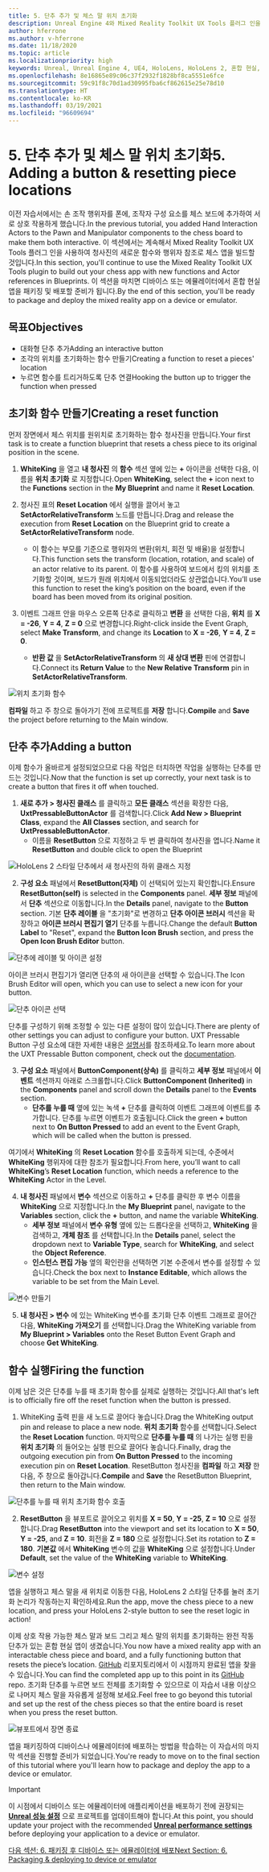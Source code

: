 ```yaml
---
title: 5. 단추 추가 및 체스 말 위치 초기화
description: Unreal Engine 4와 Mixed Reality Toolkit UX Tools 플러그 인을 사용하여 체스 앱을 만드는 자습서 시리즈 5/6부
author: hferrone
ms.author: v-hferrone
ms.date: 11/18/2020
ms.topic: article
ms.localizationpriority: high
keywords: Unreal, Unreal Engine 4, UE4, HoloLens, HoloLens 2, 혼합 현실, 자습서, 시작, mrtk, uxt, UX Tools, 설명서, 혼합 현실 헤드셋, windows mixed reality 헤드셋, 가상 현실 헤드셋
ms.openlocfilehash: 8e16865e89c06c37f2932f1828bf8ca5551e6fce
ms.sourcegitcommit: 59c91f8c70d1ad30995fba6cf862615e25e78d10
ms.translationtype: HT
ms.contentlocale: ko-KR
ms.lasthandoff: 03/19/2021
ms.locfileid: "96609694"
---
```

# <a name="5-adding-a-button--resetting-piece-locations"></a><span data-ttu-id="d6cb8-104">5. 단추 추가 및 체스 말 위치 초기화</span><span class="sxs-lookup"><span data-stu-id="d6cb8-104">5. Adding a button & resetting piece locations</span></span>

<span data-ttu-id="d6cb8-105">이전 자습서에서는 손 조작 행위자를 폰에, 조작자 구성 요소를 체스 보드에 추가하여 서로 상호 작용하게 했습니다.</span><span class="sxs-lookup"><span data-stu-id="d6cb8-105">In the previous tutorial, you added Hand Interaction Actors to the Pawn and Manipulator components to the chess board to make them both interactive.</span></span> <span data-ttu-id="d6cb8-106">이 섹션에서는 계속해서 Mixed Reality Toolkit UX Tools 플러그 인을 사용하여 청사진의 새로운 함수와 행위자 참조로 체스 앱을 빌드할 것입니다.</span><span class="sxs-lookup"><span data-stu-id="d6cb8-106">In this section, you'll continue to use the Mixed Reality Toolkit UX Tools plugin to build out your chess app with new functions and Actor references in Blueprints.</span></span> <span data-ttu-id="d6cb8-107">이 섹션을 마치면 디바이스 또는 에뮬레이터에서 혼합 현실 앱을 패키징 및 배포할 준비가 됩니다.</span><span class="sxs-lookup"><span data-stu-id="d6cb8-107">By the end of this section, you'll be ready to package and deploy the mixed reality app on a device or emulator.</span></span>

## <a name="objectives"></a><span data-ttu-id="d6cb8-108">목표</span><span class="sxs-lookup"><span data-stu-id="d6cb8-108">Objectives</span></span>

* <span data-ttu-id="d6cb8-109">대화형 단추 추가</span><span class="sxs-lookup"><span data-stu-id="d6cb8-109">Adding an interactive button</span></span>
* <span data-ttu-id="d6cb8-110">조각의 위치를 초기화하는 함수 만들기</span><span class="sxs-lookup"><span data-stu-id="d6cb8-110">Creating a function to reset a pieces' location</span></span>
* <span data-ttu-id="d6cb8-111">누르면 함수를 트리거하도록 단추 연결</span><span class="sxs-lookup"><span data-stu-id="d6cb8-111">Hooking the button up to trigger the function when pressed</span></span>

## <a name="creating-a-reset-function"></a><span data-ttu-id="d6cb8-112">초기화 함수 만들기</span><span class="sxs-lookup"><span data-stu-id="d6cb8-112">Creating a reset function</span></span>

<span data-ttu-id="d6cb8-113">먼저 장면에서 체스 위치를 원위치로 초기화하는 함수 청사진을 만듭니다.</span><span class="sxs-lookup"><span data-stu-id="d6cb8-113">Your first task is to create a function blueprint that resets a chess piece to its original position in the scene.</span></span>

1.  <span data-ttu-id="d6cb8-114">**WhiteKing** 을 열고 **내 청사진** 의 **함수** 섹션 옆에 있는 **+** 아이콘을 선택한 다음, 이름을 **위치 초기화** 로 지정합니다.</span><span class="sxs-lookup"><span data-stu-id="d6cb8-114">Open **WhiteKing**, select the **+** icon next to the **Functions** section in the **My Blueprint** and name it **Reset Location**.</span></span>

2.  <span data-ttu-id="d6cb8-115">청사진 표의 **Reset Location** 에서 실행을 끌어서 놓고 **SetActorRelativeTransform** 노드를 만듭니다.</span><span class="sxs-lookup"><span data-stu-id="d6cb8-115">Drag and release the execution from **Reset Location** on the Blueprint grid to create a **SetActorRelativeTransform** node.</span></span>
    * <span data-ttu-id="d6cb8-116">이 함수는 부모를 기준으로 행위자의 변환(위치, 회전 및 배율)을 설정합니다.</span><span class="sxs-lookup"><span data-stu-id="d6cb8-116">This function sets the transform (location, rotation, and scale) of an actor relative to its parent.</span></span> <span data-ttu-id="d6cb8-117">이 함수를 사용하여 보드에서 킹의 위치를 초기화할 것이며, 보드가 원래 위치에서 이동되었더라도 상관없습니다.</span><span class="sxs-lookup"><span data-stu-id="d6cb8-117">You’ll use this function to reset the king’s position on the board, even if the board has been moved from its original position.</span></span>

3. <span data-ttu-id="d6cb8-118">이벤트 그래프 안을 마우스 오른쪽 단추로 클릭하고 **변환** 을 선택한 다음, **위치** 를 **X = -26**, **Y = 4**, **Z = 0** 으로 변경합니다.</span><span class="sxs-lookup"><span data-stu-id="d6cb8-118">Right-click inside the Event Graph, select **Make Transform**, and change its **Location** to **X = -26**, **Y = 4**, **Z = 0**.</span></span>
    * <span data-ttu-id="d6cb8-119">**반환 값** 을 **SetActorRelativeTransform** 의 **새 상대 변환** 핀에 연결합니다.</span><span class="sxs-lookup"><span data-stu-id="d6cb8-119">Connect its **Return Value** to the **New Relative Transform** pin in **SetActorRelativeTransform**.</span></span>

![위치 초기화 함수](images/unreal-uxt/5-function.PNG)

<span data-ttu-id="d6cb8-121">**컴파일** 하고 주 창으로 돌아가기 전에 프로젝트를 **저장** 합니다.</span><span class="sxs-lookup"><span data-stu-id="d6cb8-121">**Compile** and **Save** the project before returning to the Main window.</span></span>


## <a name="adding-a-button"></a><span data-ttu-id="d6cb8-122">단추 추가</span><span class="sxs-lookup"><span data-stu-id="d6cb8-122">Adding a button</span></span>

<span data-ttu-id="d6cb8-123">이제 함수가 올바르게 설정되었으므로 다음 작업은 터치하면 작업을 실행하는 단추를 만드는 것입니다.</span><span class="sxs-lookup"><span data-stu-id="d6cb8-123">Now that the function is set up correctly, your next task is to create a button that fires it off when touched.</span></span>

1.  <span data-ttu-id="d6cb8-124">**새로 추가 > 청사진 클래스** 를 클릭하고 **모든 클래스** 섹션을 확장한 다음, **UxtPressableButtonActor** 를 검색합니다.</span><span class="sxs-lookup"><span data-stu-id="d6cb8-124">Click **Add New > Blueprint Class**, expand the **All Classes** section, and search for **UxtPressableButtonActor**.</span></span>
    * <span data-ttu-id="d6cb8-125">이름을 **ResetButton** 으로 지정하고 두 번 클릭하여 청사진을 엽니다.</span><span class="sxs-lookup"><span data-stu-id="d6cb8-125">Name it **ResetButton** and double click to open the Blueprint</span></span>

![HoloLens 2 스타일 단추에서 새 청사진의 하위 클래스 지정](images/unreal-uxt/5-subclass.PNG)

2. <span data-ttu-id="d6cb8-127">**구성 요소** 패널에서 **ResetButton(자체)** 이 선택되어 있는지 확인합니다.</span><span class="sxs-lookup"><span data-stu-id="d6cb8-127">Ensure **ResetButton(self)** is selected in the **Components** panel.</span></span> <span data-ttu-id="d6cb8-128">**세부 정보** 패널에서 **단추** 섹션으로 이동합니다.</span><span class="sxs-lookup"><span data-stu-id="d6cb8-128">In the **Details** panel, navigate to the **Button** section.</span></span> <span data-ttu-id="d6cb8-129">기본 **단추 레이블** 을 "초기화"로 변경하고 **단추 아이콘 브러시** 섹션을 확장하고 **아이콘 브러시 편집기 열기** 단추를 누릅니다.</span><span class="sxs-lookup"><span data-stu-id="d6cb8-129">Change the default **Button Label** to "Reset", expand the **Button Icon Brush** section, and press the **Open Icon Brush Editor** button.</span></span>

![단추에 레이블 및 아이콘 설정](images/unreal-uxt/5-buttonconfig.PNG)

<span data-ttu-id="d6cb8-131">아이콘 브러시 편집기가 열리면 단추의 새 아이콘을 선택할 수 있습니다.</span><span class="sxs-lookup"><span data-stu-id="d6cb8-131">The Icon Brush Editor will open, which you can use to select a new icon for your button.</span></span>

![단추 아이콘 선택](images/unreal-uxt/5-iconbrusheditor.PNG)

<span data-ttu-id="d6cb8-133">단추를 구성하기 위해 조정할 수 있는 다른 설정이 많이 있습니다.</span><span class="sxs-lookup"><span data-stu-id="d6cb8-133">There are plenty of other settings you can adjust to configure your button.</span></span> <span data-ttu-id="d6cb8-134">UXT Pressable Button 구성 요소에 대한 자세한 내용은 [설명서](https://microsoft.github.io/MixedReality-UXTools-Unreal/Docs/PressableButton.html)를 참조하세요.</span><span class="sxs-lookup"><span data-stu-id="d6cb8-134">To learn more about the UXT Pressable Button component, check out the [documentation](https://microsoft.github.io/MixedReality-UXTools-Unreal/Docs/PressableButton.html).</span></span>

3. <span data-ttu-id="d6cb8-135">**구성 요소** 패널에서 **ButtonComponent(상속)** 를 클릭하고 **세부 정보** 패널에서 **이벤트** 섹션까지 아래로 스크롤합니다.</span><span class="sxs-lookup"><span data-stu-id="d6cb8-135">Click **ButtonComponent (Inherited)** in the **Components** panel and scroll down the **Details** panel to the **Events** section.</span></span>
    * <span data-ttu-id="d6cb8-136">**단추를 누를 때** 옆에 있는 녹색 **+** 단추를 클릭하여 이벤트 그래프에 이벤트를 추가합니다. 단추를 누르면 이벤트가 호출됩니다.</span><span class="sxs-lookup"><span data-stu-id="d6cb8-136">Click the green **+** button next to **On Button Pressed** to add an event to the Event Graph, which will be called when the button is pressed.</span></span>

<span data-ttu-id="d6cb8-137">여기에서 **WhiteKing** 의 **Reset Location** 함수를 호출하게 되는데, 수준에서 **WhiteKing** 행위자에 대한 참조가 필요합니다.</span><span class="sxs-lookup"><span data-stu-id="d6cb8-137">From here, you’ll want to call **WhiteKing**’s **Reset Location** function, which needs a reference to the **WhiteKing** Actor in the Level.</span></span>

4.  <span data-ttu-id="d6cb8-138">**내 청사진** 패널에서 **변수** 섹션으로 이동하고 **+** 단추를 클릭한 후 변수 이름을 **WhiteKing** 으로 지정합니다.</span><span class="sxs-lookup"><span data-stu-id="d6cb8-138">In the **My Blueprint** panel, navigate to the **Variables** section, click the **+** button, and name the variable **WhiteKing**.</span></span>
    * <span data-ttu-id="d6cb8-139">**세부 정보** 패널에서 **변수 유형** 옆에 있는 드롭다운을 선택하고, **WhiteKing** 을 검색하고, **개체 참조** 를 선택합니다.</span><span class="sxs-lookup"><span data-stu-id="d6cb8-139">In the **Details** panel, select the dropdown next to **Variable Type**, search for **WhiteKing**, and select the **Object Reference**.</span></span>
    * <span data-ttu-id="d6cb8-140">**인스턴스 편집 가능** 옆의 확인란을 선택하면 기본 수준에서 변수를 설정할 수 있습니다.</span><span class="sxs-lookup"><span data-stu-id="d6cb8-140">Check the box next to **Instance Editable**, which allows the variable to be set from the Main Level.</span></span>

![변수 만들기](images/unreal-uxt/5-var.PNG)

5.  <span data-ttu-id="d6cb8-142">**내 청사진 > 변수** 에 있는 WhiteKing 변수를 초기화 단추 이벤트 그래프로 끌어간 다음, **WhiteKing 가져오기** 를 선택합니다.</span><span class="sxs-lookup"><span data-stu-id="d6cb8-142">Drag the WhiteKing variable from **My Blueprint > Variables** onto the Reset Button Event Graph and choose **Get WhiteKing**.</span></span>

## <a name="firing-the-function"></a><span data-ttu-id="d6cb8-143">함수 실행</span><span class="sxs-lookup"><span data-stu-id="d6cb8-143">Firing the function</span></span>

<span data-ttu-id="d6cb8-144">이제 남은 것은 단추를 누를 때 초기화 함수를 실제로 실행하는 것입니다.</span><span class="sxs-lookup"><span data-stu-id="d6cb8-144">All that's left is to officially fire off the reset function when the button is pressed.</span></span>

1.  <span data-ttu-id="d6cb8-145">WhiteKing 출력 핀을 새 노드로 끌어다 놓습니다.</span><span class="sxs-lookup"><span data-stu-id="d6cb8-145">Drag the WhiteKing output pin and release to place a new node.</span></span> <span data-ttu-id="d6cb8-146">**위치 초기화** 함수를 선택합니다.</span><span class="sxs-lookup"><span data-stu-id="d6cb8-146">Select the **Reset Location** function.</span></span> <span data-ttu-id="d6cb8-147">마지막으로 **단추를 누를 때** 의 나가는 실행 핀을 **위치 초기화** 의 들어오는 실행 핀으로 끌어다 놓습니다.</span><span class="sxs-lookup"><span data-stu-id="d6cb8-147">Finally, drag the outgoing execution pin from **On Button Pressed** to the incoming execution pin on **Reset Location**.</span></span> <span data-ttu-id="d6cb8-148">ResetButton 청사진을 **컴파일** 하고 **저장** 한 다음, 주 창으로 돌아갑니다.</span><span class="sxs-lookup"><span data-stu-id="d6cb8-148">**Compile** and **Save** the ResetButton Blueprint, then return to the Main window.</span></span>

![단추를 누를 때 위치 초기화 함수 호출](images/unreal-uxt/5-callresetloc.PNG)

2.  <span data-ttu-id="d6cb8-150">**ResetButton** 을 뷰포트로 끌어오고 위치를 **X = 50**, **Y = -25**, **Z = 10** 으로 설정합니다.</span><span class="sxs-lookup"><span data-stu-id="d6cb8-150">Drag **ResetButton** into the viewport and set its location to **X = 50**, **Y = -25**, and **Z = 10**.</span></span> <span data-ttu-id="d6cb8-151">회전을 **Z = 180** 으로 설정합니다.</span><span class="sxs-lookup"><span data-stu-id="d6cb8-151">Set its rotation to **Z = 180**.</span></span> <span data-ttu-id="d6cb8-152">**기본값** 에서 **WhiteKing** 변수의 값을 **WhiteKing** 으로 설정합니다.</span><span class="sxs-lookup"><span data-stu-id="d6cb8-152">Under **Default**, set the value of the **WhiteKing** variable to **WhiteKing**.</span></span>

![변수 설정](images/unreal-uxt/5-buttonlevel.PNG)

<span data-ttu-id="d6cb8-154">앱을 실행하고 체스 말을 새 위치로 이동한 다음, HoloLens 2 스타일 단추를 눌러 초기화 논리가 작동하는지 확인하세요.</span><span class="sxs-lookup"><span data-stu-id="d6cb8-154">Run the app, move the chess piece to a new location, and press your HoloLens 2-style button to see the reset logic in action!</span></span>

<span data-ttu-id="d6cb8-155">이제 상호 작용 가능한 체스 말과 보드 그리고 체스 말의 위치를 초기화하는 완전 작동 단추가 있는 혼합 현실 앱이 생겼습니다.</span><span class="sxs-lookup"><span data-stu-id="d6cb8-155">You now have a mixed reality app with an interactable chess piece and board, and a fully functioning button that resets the piece’s location.</span></span> <span data-ttu-id="d6cb8-156">[GitHub](https://github.com/microsoft/MixedReality-Unreal-Samples/tree/master/ChessApp) 리포지토리에서 이 시점까지 완료된 앱을 찾을 수 있습니다.</span><span class="sxs-lookup"><span data-stu-id="d6cb8-156">You can find the completed app up to this point in its [GitHub](https://github.com/microsoft/MixedReality-Unreal-Samples/tree/master/ChessApp) repo.</span></span> <span data-ttu-id="d6cb8-157">초기화 단추를 누르면 보드 전체를 초기화할 수 있으므로 이 자습서 내용 이상으로 나머지 체스 말을 자유롭게 설정해 보세요.</span><span class="sxs-lookup"><span data-stu-id="d6cb8-157">Feel free to go beyond this tutorial and set up the rest of the chess pieces so that the entire board is reset when you press the reset button.</span></span>

![뷰포트에서 장면 종료](images/unreal-uxt/5-endscene.PNG)

<span data-ttu-id="d6cb8-159">앱을 패키징하여 디바이스나 에뮬레이터에 배포하는 방법을 학습하는 이 자습서의 마지막 섹션을 진행할 준비가 되었습니다.</span><span class="sxs-lookup"><span data-stu-id="d6cb8-159">You're ready to move on to the final section of this tutorial where you'll learn how to package and deploy the app to a device or emulator.</span></span>

> [!IMPORTANT]
> <span data-ttu-id="d6cb8-160">이 시점에서 디바이스 또는 에뮬레이터에 애플리케이션을 배포하기 전에 권장되는 **[Unreal 성능 설정](../performance-recommendations-for-unreal.md)** 으로 프로젝트를 업데이트해야 합니다.</span><span class="sxs-lookup"><span data-stu-id="d6cb8-160">At this point, you should update your project with the recommended **[Unreal performance settings](../performance-recommendations-for-unreal.md)** before deploying your application to a device or emulator.</span></span>

[<span data-ttu-id="d6cb8-161">다음 섹션: 6. 패키징 후 디바이스 또는 에뮬레이터에 배포</span><span class="sxs-lookup"><span data-stu-id="d6cb8-161">Next Section: 6. Packaging & deploying to device or emulator</span></span>](unreal-uxt-ch6.md)
